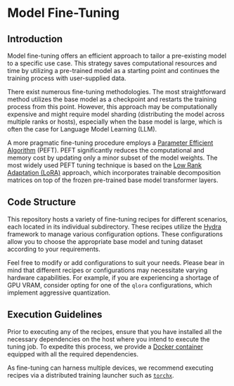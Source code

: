 # Model Fine-Tuning

## Introduction

Model fine-tuning offers an efficient approach to tailor a pre-existing model to a
specific use case. This strategy saves computational resources and time by utilizing a
pre-trained model as a starting point and continues the training process with user-supplied
data.

There exist numerous fine-tuning methodologies. The most straightforward method utilizes
the base model as a checkpoint and restarts the training process from this point. However,
this approach may be computationally expensive and might require model sharding
(distributing the model across multiple ranks or hosts), especially when the base model
is large, which is often the case for Language Model Learning (LLM).

A more pragmatic fine-tuning procedure employs a [Parameter Efficient Algorithm](https://github.com/huggingface/peft)
(PEFT). PEFT significantly reduces the computational and memory cost by updating only a minor
subset of the model weights. The most widely used PEFT tuning technique is based on the
[Low Rank Adaptation (LoRA)](https://arxiv.org/abs/2106.09685) approach, which incorporates
trainable decomposition matrices on top of the frozen pre-trained base model transformer layers.

## Code Structure

This repository hosts a variety of fine-tuning recipes for different scenarios, each located
in its individual subdirectory. These recipes utilize the [Hydra](https://github.com/facebookresearch/hydra)
framework to manage various configuration options. These configurations allow you to
choose the appropriate base model and tuning dataset according to your requirements.

Feel free to modify or add configurations to suit your needs. Please bear in mind
that different recipes or configurations may necessitate varying hardware capabilities.
For example, if you are experiencing a shortage of GPU VRAM, consider opting for one of
the `qlora` configurations, which implement aggressive quantization.

## Execution Guidelines

Prior to executing any of the recipes, ensure that you have installed all the necessary
dependencies on the host where you intend to execute the tuning job. To expedite this
process, we provide a [Docker container](https://github.com/fw-ai/cookbook/tree/main/recipes/docker/text)
equipped with all the required dependencies.

As fine-tuning can harness multiple devices, we recommend executing recipes via a distributed
training launcher such as [`torchx`](https://github.com/pytorch/torchx).
